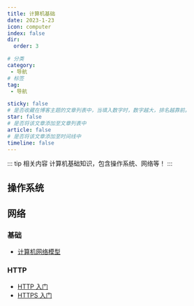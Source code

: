 ```yaml
---
title: 计算机基础
date: 2023-1-23
icon: computer
index: false
dir:
  order: 3

# 分类
category:
 - 导航
# 标签
tag:
 - 导航

sticky: false
# 是否收藏在博客主题的文章列表中，当填入数字时，数字越大，排名越靠前。
star: false
# 是否将该文章添加至文章列表中
article: false
# 是否将该文章添加至时间线中
timeline: false
---
```


::: tip 相关内容
计算机基础知识，包含操作系统、网络等！
:::

## 操作系统


## 网络
### 基础
- [计算机网络模型](network/basis/计算机网络模型.md)

### HTTP
- [HTTP 入门](network/http/HTTP入门.md)
- [HTTPS 入门](network/http/HTTPS入门.md)